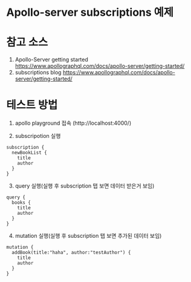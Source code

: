 Apollo-server subscriptions 예제
===============================

# 참고 소스
1. Apollo-Server getting started <https://www.apollographql.com/docs/apollo-server/getting-started/>
2. subscriptions blog <https://www.apollographql.com/docs/apollo-server/getting-started/> 

# 테스트 방법
1. apollo playground 접속 (http://localhost:4000/)

2. subscripotion 실행
```
subscription {
  newBookList {
    title
    author
  }
}
```

3. query 실행(실행 후 subscription 탭 보면 데이터 받은거 보임)
```
query {
  books {
    title
    author
  }
}
```

4. mutation 실행(실행 후 subscription 탭 보면 추가된 데이터 보임)
```
mutation {
  addBook(title:"haha", author:"testAuthor") {
  	title
    author
  }
}
